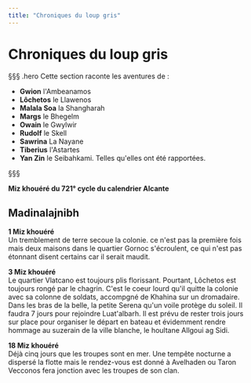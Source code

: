 ```yaml
---
title: "Chroniques du loup gris"
---
```

# Chroniques du loup gris

§§§ .hero
Cette section raconte les aventures de :
- **Gwion** l'Ambeanamos
- **Lôchetos** le Llawenos
- **Malala Soa** la Shangharah
- **Margs** le Bhegelm
- **Owain** le Gwylwir
- **Rudolf** le Skell
- **Sawrina** La Nayane
- **Tiberius** l'Astartes
- **Yan Zin** le Seibahkami.
Telles qu'elles ont été rapportées.

§§§

**Miz khouéré du 721° cycle du calendrier Alcante**  

## Madinalajnibh   
**1 Miz khouéré**    
Un tremblement de terre secoue la colonie. ce n'est pas la première fois mais deux maisons dans le quartier Gornoc s'écroulent, ce qui n'est pas étonnant disent certains car il serait maudit.  

**3 Miz khouéré**    
Le quartier Vlatcano est toujours plis florissant. Pourtant, Lôchetos est toujours rongé par le chagrin. C'est le coeur lourd qu'il quitte la colonie avec sa colonne de soldats, accompgné de Khahina sur un dromadaire. Dans les bras de la belle, la petite Serena qu'un voile protège du soleil. Il faudra 7 jours pour rejoindre Luat'albarh. Il est prévu de rester trois jours sur place pour organiser le départ en bateau et évidemment rendre hommage au suzerain de la ville blanche, le houltane Allgoui ag Sidi.  

**18 Miz khouéré**   
Déjà cinq jours que les troupes sont en mer. Une tempête nocturne a dispersé la flotte mais le rendez-vous est donné à Avelhaden ou Taron Vecconos fera jonction avec les troupes de son clan.  
